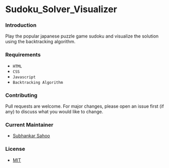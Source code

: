 # Sudoku_Solver_Visualizer

### Introduction

Play the popular japanese puzzle game sudoku and visualize the solution using the backtracking algorithm.


### Requirements
- `HTML`
- `CSS`
- `Javascript`
- `Backtracking Algorithm`


### Contributing

Pull requests are welcome. For major changes, please open an issue first (if any)
to discuss what you would like to change.


### Current Maintainer
- [Subhankar Sahoo](https://github.com/sahoo-subha)

### License

- [MIT](https://github.com/sahoo-subha/Sudoku_Puzzle_Solver_Visualizer/blob/main/LICENSE)
